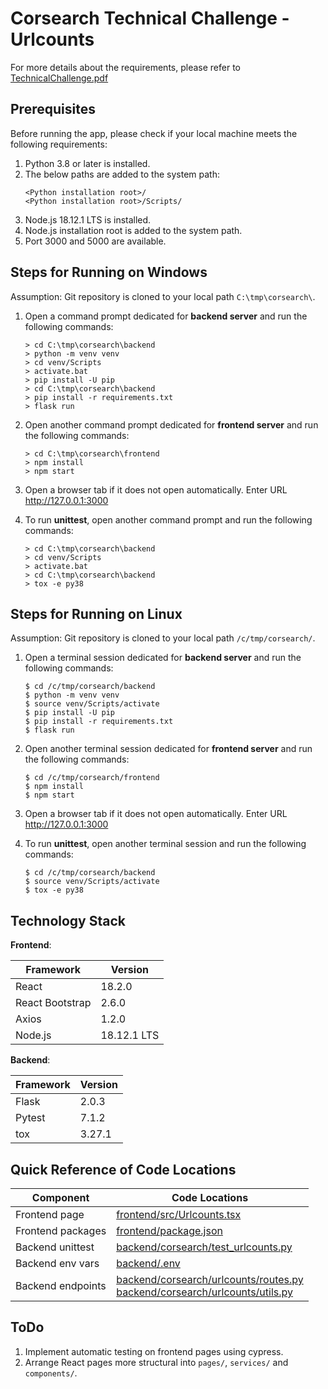 # Corsearch Technical Challenge - Urlcounts

For more details about the requirements,
please refer to [TechnicalChallenge.pdf](TechnicalChallenge.pdf)

## Prerequisites

Before running the app,
please check if your local machine meets the following requirements:

1. Python 3.8 or later is installed. 
2. The below paths are added to the system path:
   ```shell script
   <Python installation root>/
   <Python installation root>/Scripts/
   ```
3. Node.js 18.12.1 LTS is installed.
4. Node.js installation root is added to the system path.
5. Port 3000 and 5000 are available.

## Steps for Running on Windows

Assumption: Git repository is cloned to your local path `C:\tmp\corsearch\`.

1. Open a command prompt dedicated for **backend server** and run the following commands:
   ```commandline
   > cd C:\tmp\corsearch\backend
   > python -m venv venv
   > cd venv/Scripts
   > activate.bat
   > pip install -U pip
   > cd C:\tmp\corsearch\backend
   > pip install -r requirements.txt
   > flask run
   ```

2. Open another command prompt dedicated for **frontend server** and run the following commands:
   ```commandline
   > cd C:\tmp\corsearch\frontend
   > npm install
   > npm start
   ```
   
3. Open a browser tab if it does not open automatically. Enter URL http://127.0.0.1:3000

4. To run **unittest**, open another command prompt and run the following commands:
   ```commandline
   > cd C:\tmp\corsearch\backend
   > cd venv/Scripts
   > activate.bat
   > cd C:\tmp\corsearch\backend
   > tox -e py38
   ```
    
## Steps for Running on Linux

Assumption: Git repository is cloned to your local path `/c/tmp/corsearch/`.

1. Open a terminal session dedicated for **backend server** and run the following commands:
   ```shell script
   $ cd /c/tmp/corsearch/backend
   $ python -m venv venv
   $ source venv/Scripts/activate
   $ pip install -U pip
   $ pip install -r requirements.txt
   $ flask run
   ```

2. Open another terminal session dedicated for **frontend server** and run the following commands:
   ```shell script
   $ cd /c/tmp/corsearch/frontend
   $ npm install
   $ npm start
   ```

3. Open a browser tab if it does not open automatically. Enter URL http://127.0.0.1:3000

4. To run **unittest**, open another terminal session and run the following commands:
   ```shell script
   $ cd /c/tmp/corsearch/backend
   $ source venv/Scripts/activate
   $ tox -e py38
   ```
    
## Technology Stack

**Frontend**:

| Framework       | Version     |
|-----------------|-------------|
| React           | 18.2.0      |
| React Bootstrap | 2.6.0       |
| Axios           | 1.2.0       |
| Node.js         | 18.12.1 LTS |

**Backend**:

| Framework | Version |
|-----------|---------|
| Flask     | 2.0.3   |
| Pytest    | 7.1.2   |
| tox       | 3.27.1  |

## Quick Reference of Code Locations

| Component         | Code Locations                                                                                                                                                 |
|-------------------|----------------------------------------------------------------------------------------------------------------------------------------------------------------|
| Frontend page     | [frontend/src/Urlcounts.tsx](frontend/src/Urlcounts.tsx)                                                                                                       |
| Frontend packages | [frontend/package.json](frontend/package.json)                                                                                                                 |
| Backend unittest  | [backend/corsearch/test_urlcounts.py](backend/corsearch/test_urlcounts.py)                                                                                     |
| Backend env vars  | [backend/.env](backend/.env)                                                                                                                                   |
| Backend endpoints | [backend/corsearch/urlcounts/routes.py](backend/corsearch/urlcounts/routes.py)<br>[backend/corsearch/urlcounts/utils.py](backend/corsearch/urlcounts/utils.py) |

## ToDo

1. Implement automatic testing on frontend pages using cypress.
2. Arrange React pages more structural into `pages/`, `services/` and `components/`.


